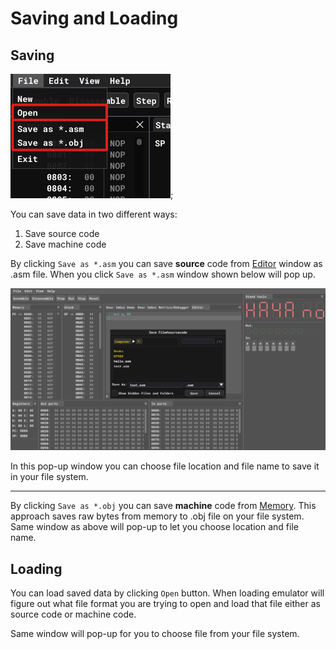 # Saving and Loading

## Saving

![Saving and Loading](res/emulator/saving-and-loading.png "Saving and Loading");

You can save data in two different ways:
1. Save source code
2. Save machine code

By clicking `Save as *.asm` you can save **source** code from [Editor](user-interface.md#editor) window as .asm file. When you click `Save as *.asm` window shown below will pop up.

![Save pop-up](res/emulator/save-pop-up.png)

In this pop-up window you can choose file location and file name to save it in your file system.

---

By clicking `Save as *.obj` you can save **machine** code from [Memory](user-interface.md#memory). This approach saves raw bytes from memory to .obj file on your file system. Same window as above will pop-up to let you choose location and file name.

## Loading
You can load saved data by clicking `Open` button. When loading emulator will figure out what file format you are trying to open and load that file either as source code or machine code.

Same window will pop-up for you to choose file from your file system.
